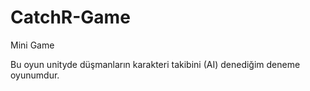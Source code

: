 # CatchR-Game
Mini Game 

Bu oyun unityde düşmanların karakteri takibini (AI) denediğim deneme oyunumdur.
